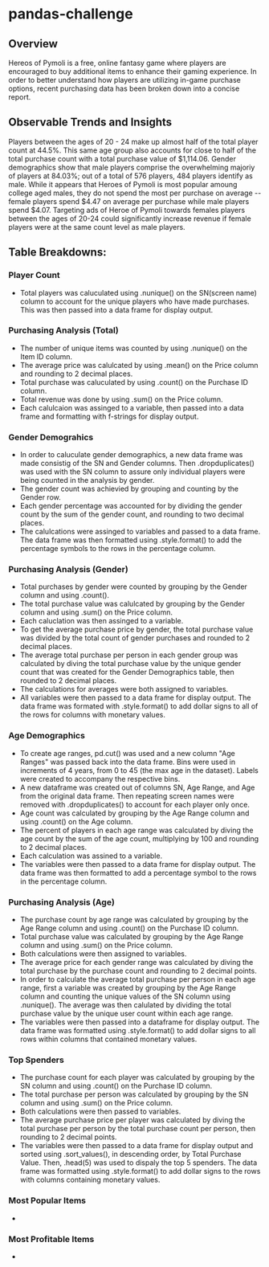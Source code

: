 # pandas-challenge

## Overview
Hereos of Pymoli is a free, online fantasy game where players are encouraged to buy additional items to enhance their gaming experience. In order to better understand how players are utilizing in-game purchase options, recent purchasing data has been broken down into a concise report.

## Observable Trends and Insights
Players between the ages of 20 - 24 make up almost half of the total player count at 44.5%. This same age group also accounts for close to half of the total purchase count with a total purchase value of $1,114.06. Gender demographics show that male players comprise the overwhelming majoriy of players at 84.03%; out of a total of 576 players, 484 players identify as male. While it appears that Heroes of Pymoli is most popular amoung college aged males, they do not spend the most per purchase on average -- female players spend $4.47 on average per purchase while male players spend $4.07. Targeting ads of Heroe of Pymoli towards females players between the ages of 20-24 could significantly increase revenue if female players were at the same count level as male players. 

## Table Breakdowns:
### Player Count
- Total players was caluculated using .nunique() on the SN(screen name) column to account for the unique players who have made purchases. This was then passed into a data frame for display output. 

### Purchasing Analysis (Total)
- The number of unique items was counted by using .nunique() on the Item ID column.
- The average price was calulcated by using .mean() on the Price column and rounding to 2 decimal places. 
- Total purchase was caluculated by using .count() on the Purchase ID column.
- Total revenue was done by using .sum() on the Price column. 
- Each calulcaion was assinged to a variable, then passed into a data frame and formatting with f-strings for display output. 

### Gender Demograhics
- In order to caluculate gender demographics, a new data frame was made consistig of the SN and Gender columns. Then .dropduplicates() was used with the SN column to assure only individual players were being counted in the analysis by gender. 
- The gender count was achievied by grouping and counting by the Gender row. 
- Each gender percentage was accounted for by dividing the gender count by the sum of the gender count, and rounding to two decimal places. 
- The calulcations were assinged to variables and passed to a data frame. The data frame was then formatted using .style.format() to add the percentage symbols to the rows in the percentage column. 

### Purchasing Analysis (Gender)
- Total purchases by gender were counted by grouping by the Gender column and using .count().
- The total purchase value was calulcated by grouping by the Gender column and using .sum() on the Price column. 
- Each caluclation was then assinged to a variable. 
- To get the average purchase price by gender, the total purchase value was divided by the total count of gender purchases and rounded to 2 decimal places. 
- The average total purchase per person in each gender group was calculated by diving the total purchase value by the unique gender count that was created for the Gender Demographics table, then rounded to 2 decimal places. 
- The calculations for averages were both assigned to variables. 
- All variables were then passed to a data frame for display output. The data frame was formated with .style.format() to add dollar signs to all of the rows for columns with monetary values. 

### Age Demographics
- To create age ranges, pd.cut() was used and a new column "Age Ranges" was passed back into the data frame. Bins were used in increments of 4 years, from 0 to 45 (the max age in the dataset). Labels were created to accompany the respective bins. 
- A new dataframe was created out of columns SN, Age Range, and Age from the original data frame. Then repeating screen names were removed with .dropduplicates() to account for each player only once. 
- Age count was calculated by grouping by the Age Range column and using .count() on the Age column.
- The percent of players in each age range was calculated by diving the age count by the sum of the age count, multiplying by 100 and rounding to 2 decimal places. 
- Each calculation was assined to a variable. 
- The variables were then passed to a data frame for display output. The data frame was then formatted to add a percentage symbol to the rows in the percentage column. 

### Purchasing Analysis (Age)
- The purchase count by age range was calculated by grouping by the Age Range column and using .count() on the Purchase ID column.
- Total purchase value was calculated by grouping by the Age Range column and using .sum() on the Price column. 
- Both calculations were then assigned to variables. 
- The average price for each gender range was calculated by diving the total purchase by the purchase count and rounding to 2 decimal points. 
- In order to calculate the average total purchase per person in each age range, first a variable was created by grouping by the Age Range column and counting the unique values of the SN column using .nunique(). The average was then calulated by dividing the total purchase value by the unique user count within each age range. 
- The variables were then passed into a dataframe for display output. The data frame was formatted using .style.format() to add dollar signs to all rows within columns that contained monetary values.  

### Top Spenders
- The purchase count for each player was calculated by grouping by the SN column and using .count() on the Purchase ID column. 
- The total purchase per person was calculated by grouping by the SN column and using .sum() on the Price column. 
- Both calculations were then passed to variables. 
- The average purchase price per player was calculated by diving the total purchase per person by the total purchase count per person, then rounding to 2 decimal points. 
- The variables were then passed to a data frame for display output and sorted using .sort_values(), in descending order, by Total Purchase Value. Then, .head(5) was used to dispaly the top 5 spenders. The data frame was formatted using .style.format() to add dollar signs to the rows with columns containing monetary values. 

### Most Popular Items 
- 

### Most Profitable Items 
-

